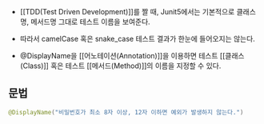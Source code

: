 
- [[TDD(Test Driven Development)]]를 짤 때, Junit5에서는 기본적으로 클래스명, 메서드명 그대로 테스트 이름을 보여준다.
- 따라서 camelCase 혹은 snake_case 테스트 결과가 한눈에 들어오지는 않는다.

- @DisplayName을 [[어노테이션(Annotation)]]을 이용하면 테스트 [[클래스(Class)]] 혹은 테스트 [[메서드(Method)]]의 이름을 지정할 수 있다.


## 문법

```java
@DisplayName("비밀번호가 최소 8자 이상, 12자 이하면 예외가 발생하지 않는다.") 
```